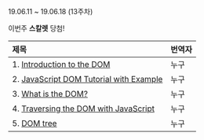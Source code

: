19.06.11 ~ 19.06.18 (13주차)

이번주 **스칼렛** 당첨!

|   제목   | 번역자  |
| :-------- | :------ |
| 1. [Introduction to the DOM](https://www.digitalocean.com/community/tutorials/introduction-to-the-dom)| 누구 |
| 2. [JavaScript DOM Tutorial with Example ](https://www.guru99.com/how-to-use-dom-and-events-in-javascript.html)| 누구 |
| 3. [What is the DOM?](https://css-tricks.com/dom/)| 누구 |
| 4. [Traversing the DOM with JavaScript](https://zellwk.com/blog/dom-traversals/)| 누구 |
| 5. [DOM tree](https://javascript.info/dom-nodes)| 누구 |